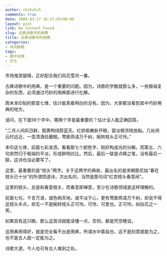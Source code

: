 ```yaml
---
author: chzhshch
comments: true
date: 2008-03-17 16:27:03+00:00
layout: post
link: No Content Found
slug: 古典诗歌中的用典
title: 古典诗歌中的用典
categories:
- 诗词曲赋
tags:
- 缠中说禅
- 文化
---
```


			

市场鬼哭狼嚎，正好配合我们风花雪月一番。

古典诗歌中的用典，是一个重要的问题。因为，诗歌的字数就那么多，一些极端复杂的东西，必须通过巧妙的用典那进行化解。

周末本ID贴的那首七律，估计能真看明白的没有。因为，大家都没看到其中巧妙用典的地方。

请问，在下面56个字中，哪两个字是最重要的？估计没人能正确回答。

“二月人间风日鲜，鹅黄鸭绿蔚蓝天。红娇紫嫩新开眼，碧淡橙浓晓放船。几处闲云时远近，一壶清酒任醒眠。莺歌燕语万千树，婉转枝头正可怜。”

本ID这七律，前面七彩泼洒，看看那七个颜色字，刚好构成光的分解。而第五、六句突然归于极端的平淡，形成鲜明对比。然后，最后一联是点睛之笔，没有最后一联，这诗也没必要写了。

这里，最重要的是“枝头”两字。关于这两字的典故，最出名的是宋朝那尼姑“春在枝头已十分”的所谓悟道诗，次出名的，当然是那句词“红杏枝头春意闹”。

这里的枝头，总是和春意相关，而春意即禅意，至少在诗歌领域是这样理解的。

前面七句，千言万语，或色绚天地，或平淡于心，更有莺歌燕语万千树，却说不得这枝头半点，却无一不是婉转枝头正可怜。可怜，可爱也。正可怜，如拈花之一笑。

如果具有这只眼，那么这首诗就能读懂一点，否则，都是凭空瞎说。

这用典用得好，就是完全看不出是用典，所谓水中着盐也，这不是刻意就能为之，也不是古人就一定能为之。

诗歌大道，今人也可有古人难到之处。
